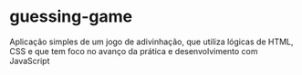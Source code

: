 # guessing-game
Aplicação simples de um jogo de adivinhação, que utiliza lógicas de HTML, CSS e que tem foco no avanço da prática e desenvolvimento com JavaScript
